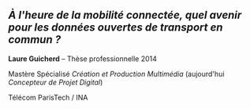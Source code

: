 *À l'heure de la mobilité connectée, quel avenir pour les données ouvertes de transport en commun ?*
-
**Laure Guicherd** – Thèse professionnelle 2014 

Mastère Spécialisé *Création et Production Multimédia*
(aujourd'hui *Concepteur de Projet Digital*)

Télécom ParisTech / INA
